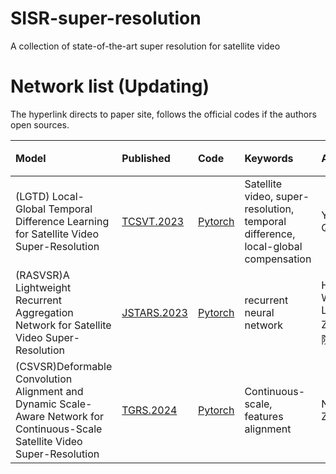 # SISR-super-resolution
A collection of state-of-the-art super resolution for satellite video 

# Network list (Updating)
The hyperlink directs to paper site, follows the official codes if the authors open sources.


| Model | Published | Code | Keywords | Authors | 单位 | dataset | GPU | 备注 |
|:-----|:---------|:-----|:-------|:------------------|:------------------|:------------------|:------------------|:------------------|
| (LGTD) Local-Global Temporal Difference Learning for Satellite Video Super-Resolution | [TCSVT.2023](https://arxiv.org/abs/1803.02735) | [Pytorch](https://github.com/XY-boy/LGTD) | Satellite video, super-resolution, temporal difference, local-global compensation | Yi Xiao, Qiangqiang Yuan | 武汉大学 | JinLin-189 | 1 RTX3090 | 还没跑起来 |
|(RASVSR)A Lightweight Recurrent Aggregation Network for Satellite Video Super-Resolution|[JSTARS.2023](https://ieeexplore.ieee.org/document/10316591)|[Pytorch](https://github.com/Alioth2000/RASVSR)|recurrent neural network|Han Wang,Shengyang Li and Manqing Zhao｜中国科学院大学|SAT-MTB-VSR|2 Nvidia Titan RTX GPUs|我还没跑｜
|(CSVSR)Deformable Convolution Alignment and Dynamic Scale-Aware Network for Continuous-Scale Satellite Video Super-Resolution|[TGRS.2024](https://ieeexplore.ieee.org/abstract/document/10438488)|[Pytorch](https://github.com/chongningni/CSVSR)|Continuous-scale, features alignment|Ning Ni, Libao Zhang|北京师范|没给数据集|1 GeForce 2080ti|我还没跑|
